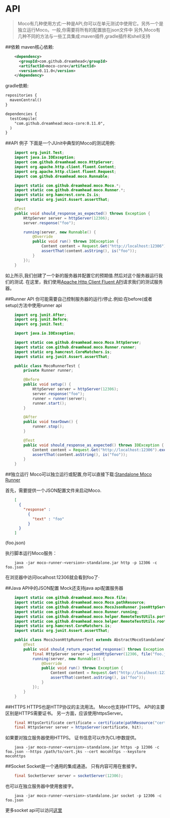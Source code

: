 API
======
>Moco有几种使用方式:一种是API,你可以在单元测试中使用它。另外一个是独立运行Moco。一般,你需要将所有的配置放在json文件中
另外,Moco有几种不同的方法与一些工具集成:maven插件,gradle插件和shell支持


##依赖
maven核心依赖:
```xml
	<dependency>
      <groupId>com.github.dreamhead</groupId>
      <artifactId>moco-core</artifactId>
      <version>0.11.0</version>
    </dependency>
```

gradle依赖:


```xml
repositories {
  mavenCentral()
}

dependencies {
  testCompile(
    "com.github.dreamhead:moco-core:0.11.0",
  )
}
```

##API 例子
下面是一个JUnit中典型的Moco的测试用例:
```java
    import org.junit.Test;
    import java.io.IOException;
    import com.github.dreamhead.moco.HttpServer;
    import org.apache.http.client.fluent.Content;
    import org.apache.http.client.fluent.Request;
    import com.github.dreamhead.moco.Runnable;

    import static com.github.dreamhead.moco.Moco.*;
    import static com.github.dreamhead.moco.Runner.*;
    import static org.hamcrest.core.Is.is;
    import static org.junit.Assert.assertThat;

    @Test
    public void should_response_as_expected() throws Exception {
        HttpServer server = httpServer(12306);
        server.response("foo");

        running(server, new Runnable() {
            @Override
            public void run() throws IOException {
                Content content = Request.Get("http://localhost:12306").execute().returnContent();
                assertThat(content.asString(), is("foo"));
            }
        });
    }
```
如上所示,我们创建了一个新的服务器并配置它的预期值.然后对这个服务器运行我们的测试.
在这里，我们使用[Apache Http Client Fluent API](http://hc.apache.org/httpcomponents-client-ga/tutorial/html/fluent.html)请求我们的测试服务器。

##Runner API
你可能需要自己控制服务器的运行/停止.例如:在before(或者setup)方法中使用runner api
```java
    import org.junit.After;
    import org.junit.Before;
    import org.junit.Test;

    import java.io.IOException;

    import static com.github.dreamhead.moco.Moco.httpServer;
    import static com.github.dreamhead.moco.Runner.runner;
    import static org.hamcrest.CoreMatchers.is;
    import static org.junit.Assert.assertThat;

    public class MocoRunnerTest {
        private Runner runner;

        @Before
        public void setup() {
            HttpServer server = httpServer(12306);
            server.response("foo");
            runner = runner(server);
            runner.start();
        }

        @After
        public void tearDown() {
            runner.stop();
        }

        @Test
        public void should_response_as_expected() throws IOException {
            Content content = Request.Get("http://localhost:12306").execute().returnContent();
            assertThat(content.asString(), is("foo"));
        }
    }
```

##独立运行
Moco可以独立运行或配置,你可以直接下载:[Standalone Moco Runner](https://repo1.maven.org/maven2/com/github/dreamhead/moco-runner/0.11.0/moco-runner-0.11.0-standalone.jar)

首先，需要提供一个JSON配置文件来启动Moco.
```json
    [
      {
        "response" :
          {
            "text" : "foo"
          }
      }
    ]
```
(foo.json)


执行脚本运行Moco服务：
```shell
	java -jar moco-runner-<version>-standalone.jar http -p 12306 -c foo.json
```
在浏览器中访问localhost:12306就会看到foo了·

##Java API中的JSON配置
Mock还支持java api配置服务器
```java
    import static com.github.dreamhead.moco.Moco.file;
    import static com.github.dreamhead.moco.Moco.pathResource;
    import static com.github.dreamhead.moco.MocoJsonRunner.jsonHttpServer;
    import static com.github.dreamhead.moco.Runner.running;
    import static com.github.dreamhead.moco.helper.RemoteTestUtils.port;
    import static com.github.dreamhead.moco.helper.RemoteTestUtils.root;
    import static org.hamcrest.CoreMatchers.is;
    import static org.junit.Assert.assertThat;

    public class MocoJsonHttpRunnerTest extends AbstractMocoStandaloneTest {
        @Test
        public void should_return_expected_response() throws Exception {
            final HttpServer server = jsonHttpServer(12306, file("foo.json"));
            running(server, new Runnable() {
                @Override
                public void run() throws Exception {
                    Content content = Request.Get("http://localhost:12306").execute().returnContent();
                    assertThat(content.asString(), is("foo"));
                }
            });
        }
    }
```

##HTTPS
HTTPS也是HTTP协议的主流用法。 Moco也支持HTTPS。 API的主要区别是HTTPS需要证书。 另一方面，应该使用httpsServer。
```java
    final HttpsCertificate certificate = certificate(pathResource("cert.jks"), "mocohttps", "mocohttps");
    final HttpsServer server = httpsServer(certificate, hit);
```
如果要对独立服务器使用HTTPS。 证书信息可以作为CLI参数提供。
```shell
	java -jar moco-runner-<version>-standalone.jar https -p 12306 -c foo.json --https /path/to/cert.jks --cert mocohttps --keystore mocohttps
```

##Socket
Socket是一个通用的集成通道。 只有内容可用在套接字。
```java
	final SocketServer server = socketServer(12306);
```
也可以在独立服务器中使用套接字。
```shell
	java -jar moco-runner-<version>-standalone.jar socket -p 12306 -c foo.json
```
更多socket api可以访问[这里](https://github.com/dreamhead/moco/blob/master/moco-doc/socket-apis.md)

